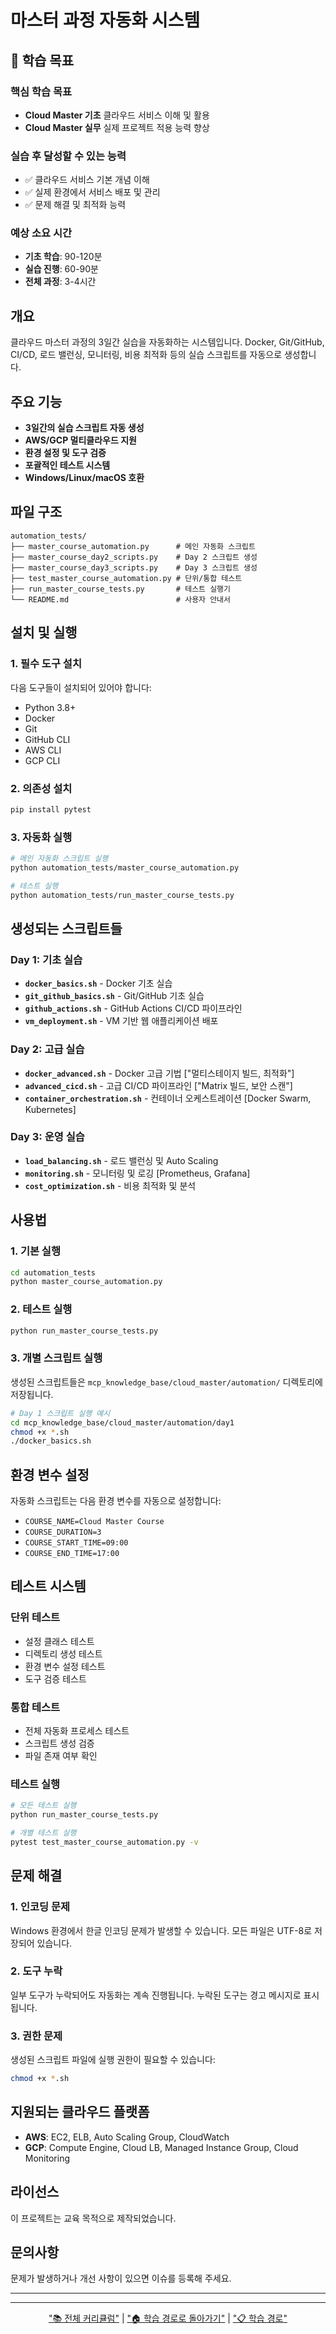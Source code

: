 # 마스터 과정 자동화 시스템

## 🎯 학습 목표

### 핵심 학습 목표
- **Cloud Master 기초** 클라우드 서비스 이해 및 활용
- **Cloud Master 실무** 실제 프로젝트 적용 능력 향상

### 실습 후 달성할 수 있는 능력
- ✅ 클라우드 서비스 기본 개념 이해
- ✅ 실제 환경에서 서비스 배포 및 관리
- ✅ 문제 해결 및 최적화 능력

### 예상 소요 시간
- **기초 학습**: 90-120분
- **실습 진행**: 60-90분
- **전체 과정**: 3-4시간


## 개요
클라우드 마스터 과정의 3일간 실습을 자동화하는 시스템입니다. Docker, Git/GitHub, CI/CD, 로드 밸런싱, 모니터링, 비용 최적화 등의 실습 스크립트를 자동으로 생성합니다.

## 주요 기능
- **3일간의 실습 스크립트 자동 생성**
- **AWS/GCP 멀티클라우드 지원**
- **환경 설정 및 도구 검증**
- **포괄적인 테스트 시스템**
- **Windows/Linux/macOS 호환**

## 파일 구조
```
automation_tests/
├── master_course_automation.py      # 메인 자동화 스크립트
├── master_course_day2_scripts.py    # Day 2 스크립트 생성
├── master_course_day3_scripts.py    # Day 3 스크립트 생성
├── test_master_course_automation.py # 단위/통합 테스트
├── run_master_course_tests.py       # 테스트 실행기
└── README.md                        # 사용자 안내서
```

## 설치 및 실행

### 1. 필수 도구 설치
다음 도구들이 설치되어 있어야 합니다:
- Python 3.8+
- Docker
- Git
- GitHub CLI
- AWS CLI
- GCP CLI

### 2. 의존성 설치
```bash
pip install pytest
```

### 3. 자동화 실행
```bash
# 메인 자동화 스크립트 실행
python automation_tests/master_course_automation.py

# 테스트 실행
python automation_tests/run_master_course_tests.py
```

## 생성되는 스크립트들

### Day 1: 기초 실습
- **`docker_basics.sh`** - Docker 기초 실습
- **`git_github_basics.sh`** - Git/GitHub 기초 실습
- **`github_actions.sh`** - GitHub Actions CI/CD 파이프라인
- **`vm_deployment.sh`** - VM 기반 웹 애플리케이션 배포

### Day 2: 고급 실습
- **`docker_advanced.sh`** - Docker 고급 기법 ["멀티스테이지 빌드, 최적화"]
- **`advanced_cicd.sh`** - 고급 CI/CD 파이프라인 ["Matrix 빌드, 보안 스캔"]
- **`container_orchestration.sh`** - 컨테이너 오케스트레이션 [Docker Swarm, Kubernetes]

### Day 3: 운영 실습
- **`load_balancing.sh`** - 로드 밸런싱 및 Auto Scaling
- **`monitoring.sh`** - 모니터링 및 로깅 [Prometheus, Grafana]
- **`cost_optimization.sh`** - 비용 최적화 및 분석

## 사용법

### 1. 기본 실행
```bash
cd automation_tests
python master_course_automation.py
```

### 2. 테스트 실행
```bash
python run_master_course_tests.py
```

### 3. 개별 스크립트 실행
생성된 스크립트들은 `mcp_knowledge_base/cloud_master/automation/` 디렉토리에 저장됩니다.

```bash
# Day 1 스크립트 실행 예시
cd mcp_knowledge_base/cloud_master/automation/day1
chmod +x *.sh
./docker_basics.sh
```

## 환경 변수 설정

자동화 스크립트는 다음 환경 변수를 자동으로 설정합니다:
- `COURSE_NAME=Cloud Master Course`
- `COURSE_DURATION=3`
- `COURSE_START_TIME=09:00`
- `COURSE_END_TIME=17:00`

## 테스트 시스템

### 단위 테스트
- 설정 클래스 테스트
- 디렉토리 생성 테스트
- 환경 변수 설정 테스트
- 도구 검증 테스트

### 통합 테스트
- 전체 자동화 프로세스 테스트
- 스크립트 생성 검증
- 파일 존재 여부 확인

### 테스트 실행
```bash
# 모든 테스트 실행
python run_master_course_tests.py

# 개별 테스트 실행
pytest test_master_course_automation.py -v
```

## 문제 해결

### 1. 인코딩 문제
Windows 환경에서 한글 인코딩 문제가 발생할 수 있습니다. 모든 파일은 UTF-8로 저장되어 있습니다.

### 2. 도구 누락
일부 도구가 누락되어도 자동화는 계속 진행됩니다. 누락된 도구는 경고 메시지로 표시됩니다.

### 3. 권한 문제
생성된 스크립트 파일에 실행 권한이 필요할 수 있습니다:
```bash
chmod +x *.sh
```

## 지원되는 클라우드 플랫폼

- **AWS**: EC2, ELB, Auto Scaling Group, CloudWatch
- **GCP**: Compute Engine, Cloud LB, Managed Instance Group, Cloud Monitoring

## 라이선스
이 프로젝트는 교육 목적으로 제작되었습니다.

## 문의사항
문제가 발생하거나 개선 사항이 있으면 이슈를 등록해 주세요.

---


---



<div align="center">

["📚 전체 커리큘럼"](curriculum.md) | ["🏠 학습 경로로 돌아가기"](index.md) | ["📋 학습 경로"](learning-path.md)

</div>